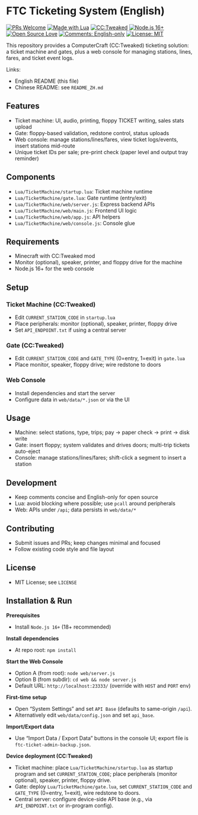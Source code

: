 <!--
 * @Author: error: error: git config user.name & please set dead value or install git && error: git config user.email & please set dead value or install git & please set dead value or install git
 * @Date: 2025-10-06 09:02:55
 * @LastEditors: error: error: git config user.name & please set dead value or install git && error: git config user.email & please set dead value or install git & please set dead value or install git
 * @LastEditTime: 2025-10-06 09:47:25
 * @FilePath: \TicketMachine\README.md
 * @Description: 这是默认设置,请设置`customMade`, 打开koroFileHeader查看配置 进行设置: https://github.com/OBKoro1/koro1FileHeader/wiki/%E9%85%8D%E7%BD%AE
-->
# FTC Ticketing System (English)

[![PRs Welcome](https://img.shields.io/badge/PRs-welcome-brightgreen.svg)](https://makeapullrequest.com) [![Made with Lua](https://img.shields.io/badge/Made%20with-Lua-blue)]() [![CC:Tweaked](https://img.shields.io/badge/CC%3ATweaked-ComputerCraft-blue)](https://tweaked.cc/) [![Node.js 16+](https://img.shields.io/badge/Node.js-16%2B-green)](https://nodejs.org/) [![Open Source Love](https://img.shields.io/badge/Open%20Source-%E2%9D%A4-red)]() [![Comments: English-only](https://img.shields.io/badge/Comments-English--only-blue)]()
[![License: MIT](https://img.shields.io/badge/License-MIT-blue.svg)](LICENSE)

This repository provides a ComputerCraft (CC:Tweaked) ticketing solution: a ticket machine and gates, plus a web console for managing stations, lines, fares, and ticket event logs.

Links:
- English README (this file)
- Chinese README: see `README_ZH.md`

## Features
- Ticket machine: UI, audio, printing, floppy TICKET writing, sales stats upload
- Gate: floppy-based validation, redstone control, status uploads
- Web console: manage stations/lines/fares, view ticket logs/events, insert stations mid-route
- Unique ticket IDs per sale; pre-print check (paper level and output tray reminder)

## Components
- `Lua/TicketMachine/startup.lua`: Ticket machine runtime
- `Lua/TicketMachine/gate.lua`: Gate runtime (entry/exit)
- `Lua/TicketMachine/web/server.js`: Express backend APIs
- `Lua/TicketMachine/web/main.js`: Frontend UI logic
- `Lua/TicketMachine/web/app.js`: API helpers
- `Lua/TicketMachine/web/console.js`: Console glue

## Requirements
- Minecraft with CC:Tweaked mod
- Monitor (optional), speaker, printer, and floppy drive for the machine
- Node.js 16+ for the web console

## Setup
### Ticket Machine (CC:Tweaked)
- Edit `CURRENT_STATION_CODE` in `startup.lua`
- Place peripherals: monitor (optional), speaker, printer, floppy drive
- Set `API_ENDPOINT.txt` if using a central server

### Gate (CC:Tweaked)
- Edit `CURRENT_STATION_CODE` and `GATE_TYPE` (0=entry, 1=exit) in `gate.lua`
- Place monitor, speaker, floppy drive; wire redstone to doors

### Web Console
- Install dependencies and start the server
- Configure data in `web/data/*.json` or via the UI

## Usage
- Machine: select stations, type, trips; pay -> paper check -> print -> disk write
- Gate: insert floppy; system validates and drives doors; multi-trip tickets auto-eject
- Console: manage stations/lines/fares; shift-click a segment to insert a station

## Development
- Keep comments concise and English-only for open source
- Lua: avoid blocking where possible; use `pcall` around peripherals
- Web: APIs under `/api`; data persists in `web/data/*`

## Contributing
- Submit issues and PRs; keep changes minimal and focused
- Follow existing code style and file layout

## License
- MIT License; see `LICENSE`

## Installation & Run

**Prerequisites**
- Install `Node.js 16+` (18+ recommended)

**Install dependencies**
- At repo root: `npm install`

**Start the Web Console**
- Option A (from root): `node web/server.js`
- Option B (from subdir): `cd web && node server.js`
- Default URL: `http://localhost:23333/` (override with `HOST` and `PORT` env)

**First-time setup**
- Open “System Settings” and set `API Base` (defaults to same-origin `/api`).
- Alternatively edit `web/data/config.json` and set `api_base`.

**Import/Export data**
- Use “Import Data / Export Data” buttons in the console UI; export file is `ftc-ticket-admin-backup.json`.

**Device deployment (CC:Tweaked)**
- Ticket machine: place `Lua/TicketMachine/startup.lua` as startup program and set `CURRENT_STATION_CODE`; place peripherals (monitor optional), speaker, printer, floppy drive.
- Gate: deploy `Lua/TicketMachine/gate.lua`, set `CURRENT_STATION_CODE` and `GATE_TYPE` (0=entry, 1=exit), wire redstone to doors.
- Central server: configure device-side API base (e.g., via `API_ENDPOINT.txt` or in-program config).